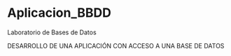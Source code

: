 # Aplicacion_BBDD
Laboratorio de Bases de Datos

DESARROLLO DE UNA APLICACIÓN CON ACCESO A UNA BASE DE DATOS
